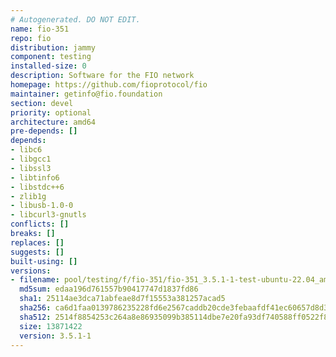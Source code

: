```yaml
---
# Autogenerated. DO NOT EDIT.
name: fio-351
repo: fio
distribution: jammy
component: testing
installed-size: 0
description: Software for the FIO network
homepage: https://github.com/fioprotocol/fio
maintainer: getinfo@fio.foundation
section: devel
priority: optional
architecture: amd64
pre-depends: []
depends:
- libc6
- libgcc1
- libssl3
- libtinfo6
- libstdc++6
- zlib1g
- libusb-1.0-0
- libcurl3-gnutls
conflicts: []
breaks: []
replaces: []
suggests: []
built-using: []
versions:
- filename: pool/testing/f/fio-351/fio-351_3.5.1-1-test-ubuntu-22.04_amd64.deb
  md5sum: edaa196d761557b90417747d1837fd86
  sha1: 25114ae3dca71abfeae8d7f15553a381257acad5
  sha256: ca6d1faa0139786235228fd6e2567caddb20cde3febaafdf41ec60657d8d3410
  sha512: 2514f8854253c264a8e86935099b385114dbe7e20fa93df740588ff0522f86b55d51c825a5bfbd35b4b8330683d68d19818bf327553fd40dc0fd272baaf66698
  size: 13871422
  version: 3.5.1-1
---
```


